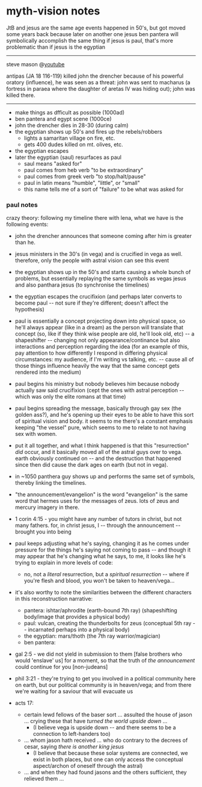 # myth-vision notes


JtB and jesus are the same age
events happened in 50's, but got moved some years back because later on another one jesus ben pantera will symbolically accomplish the same thing
if jesus is paul, that's more problematic than if jesus is the egyptian

---

steve mason @[youtube](https://youtu.be/Npkjy0o-N_I?t=5848)

antipas (JA 18 116-119) killed john the drencher because of his powerful oratory (influence), he was seen as a threat: john was sent to macharus (a fortress in paraea where the daughter of aretas IV was hiding out); john was killed there.


---

- make things as dfficult as possible (1000ad)
- ben pantera and egypt scene (1000ce)
- john the drencher dies in 28-30 (during calm)
- the egyptian shows up 50's and fires up the rebels/robbers
  - lights a samaritan village on fire, etc.
  - gets 400 dudes killed on mt. olives, etc.
- the egyptian escapes
- later the egyptian (saul) resurfaces as paul
  - saul means "asked for"
  - paul comes from heb verb "to be extraordinary"
  - paul comes from greek verb "to stop/halt/pause"
  - paul in latin means "humble", "little", or "small"
  - this name tells me of a sort of "failure" to be what was asked for

### paul notes

crazy theory: following my timeline there with lena, what we have is the following events:
- john the drencher announces that someone coming after him is greater than he.
- jesus ministers in the 30's (in vega) and is crucified in vega as well. therefore, only the people with astral vision can see this event
- the egyptian shows up in the 50's and starts causing a whole bunch of problems, but essentially replaying the same symbols as vegas jesus and also panthara jesus (to synchronise the timelines)
- the egyptian escapes the crucifixion (and perhaps later converts to become paul -- not sure if they're different; doesn't affect the hypothesis)
- paul is essentially a concept projecting down into physical space, so he'll always appear (like in a dream) as the person will translate that concept (so, like if they think wise people are old, he'll look old, etc) -- a shapeshifter -- changing not only appearance/continance but also interactions and perception regarding the idea (for an example of this, pay attention to how differently I respond in differing physical circumstances: my audience, if I'm writing vs talking, etc. -- cause all of those things influence heavily the way that the same concept gets rendered into the medium)
- paul begins his ministry but nobody believes him because nobody actually saw said crucifixion (cept the ones with astral perception -- which was only the elite romans at that time)
- paul begins spreading the message, basically through gay sex (the golden ass?), and he's opening up their eyes to be able to have this sort of spiritual vision and body. it seems to me there's a constant emphasis keeping "the vessel" pure, which seems to me to relate to not having sex with women.
- put it all together, and what I think happened is that this "resurrection" *did* occur, and it basically moved all of the astral guys over to vega. earth obviously continued on -- and the destruction that happened since then did cause the dark ages on earth (but not in vega).
- in ~1050 panthera guy shows up and performs the same set of symbols, thereby linking the timelines.

- "the announcement/evangelion" is the word "evangelion" is the same word that hermes uses for the messages of zeus. lots of zeus and mercury imagery in there.
- 1 corin 4:15 - you might have any number of tutors in christ, but not many fathers. for, in christ jesus, I -- through the announcement -- brought you into being
- paul keeps adjusting what he's saying, changing it as he comes under pressure for the things he's saying not coming to pass -- and though it may appear that he's changing what he says, to me, it looks like he's trying to explain in more levels of code:
  - no, not a *literal* resurrection, but a *spiritual resurrection* -- where if you're flesh and blood, you won't be taken to heaven/vega...
- it's also worthy to note the similarities between the different characters in this reconstruction narrative:
    - pantera: ishtar/aphrodite (earth-bound 7th ray) (shapeshifting body/image that provides a physical body)
    - paul: vulcan, creating the thunderbolts for zeus (conceptual 5th ray -- incarnated perhaps into a physical body)
    - the egyptian: mars/thoth (the 7th ray warrior/magician)
    - ben pantera:

- gal 2:5 - we did not yield in submission to them [false brothers who would 'enslave' us] for a moment, so that the truth of *the announcement* could continue for you [non-judeans]
- phil 3:21 - they're trying to get you involved in a political community here on earth, but our political community is in heaven/vega; and from there we're waiting for a saviour that will evacuate us
- acts 17:
  - certain lewd fellows of the baser sort ... assulted the house of jason ... crying these that have *turned the world upside down* ...
    - (I believe vega is upside down -- and there seems to be a connection to left-handers too)
  - ... whom jason hath received ... who do contrary to the decrees of cesar, saying *there is another king jesus*
    - (I believe that because these solar systems are connected, we exist in both places, but one can only access the conceptual aspect/archon of oneself through the astral)
  - ... and when they had found jasons and the others sufficient, they relieved them ...
  
